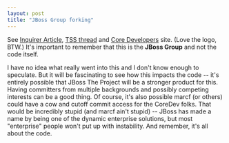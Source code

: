 ```yaml
---
layout: post
title: "JBoss Group forking"
---
```




See <a href="http://www.theinquirer.net/?article=9850">Inquirer Article</a>, <a href="http://www.theserverside.com/home/thread.jsp?thread_id=19659">TSS thread</a> and <a href="http://coredevelopers.net/">Core Developers</a> site. (Love the logo, BTW.) It's important to remember that this is the <b>JBoss Group</b> and not the code itself.

<p>I have no idea what really went into this and I don't know enough to speculate. But it will be fascinating to see how this impacts the code -- it's entirely possible that JBoss The Project will be a stronger product for this. Having committers from multiple backgrounds and possibly competing interests can be a good thing. Of course, it's also possible marcf (or others) could have a cow and cutoff commit access for the CoreDev folks. That would be incredibly stupid (and marcf ain't stupid) -- JBoss has made a name by being one of the dynamic enterprise solutions, but most "enterprise" people won't put up with instability. And remember, it's all about the code.</p>



